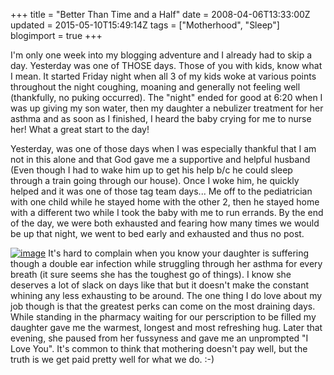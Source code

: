 +++
title = "Better Than Time and a Half"
date = 2008-04-06T13:33:00Z
updated = 2015-05-10T15:49:14Z
tags = ["Motherhood", "Sleep"]
blogimport = true 
+++

I'm only one week into my blogging adventure and I already had to skip a day.  Yesterday was one of THOSE days.  Those of you with kids, know what I mean.  It started Friday night when all 3 of my kids woke at various points throughout the night coughing, moaning and generally not feeling well (thankfully, no puking occurred). The "night" ended for good at 6:20 when I was up giving my son water, then my daughter a nebulizer treatment for her asthma and as soon as I finished, I heard the baby crying for me to nurse her! What a great start to the day!  

   Yesterday, was one of those days when I was especially thankful that I am not in this alone and that God gave me a supportive and helpful husband (Even though I had to wake him up to get his help b/c he could sleep through a train going through our house). Once I woke him, he quickly helped and it was one of those tag team days... Me off to the pediatrician with one child while he stayed home with the other 2, then he stayed home with a different two while I took the baby with me to run errands.  By the end of the day, we were both exhausted and fearing how many times we would be up that night, we went to bed early and exhausted and thus no post.  

[![image](http://bp1.blogger.com/_CPk-Aq1-YMw/R_kUYeitY1I/AAAAAAAAAVs/yD_duTQyfpE/s200/whining.JPG)](http://bp1.blogger.com/_CPk-Aq1-YMw/R_kUYeitY1I/AAAAAAAAAVs/yD_duTQyfpE/s1600-h/whining.JPG)    It's hard to complain when you know your daughter is suffering though a double ear infection while struggling through her asthma for every breath (it sure seems she has the toughest go of things).  I know she deserves a lot of slack on days like that but it doesn't make the constant whining any less exhausting to be around.  The one thing I do love about my job though is that the greatest perks can come on the most draining days.  While standing in the pharmacy waiting for our perscription to be filled my daughter gave me the warmest, longest and most refreshing hug.  Later that evening, she paused from her fussyness and gave me an unprompted "I Love You".   It's common to think that mothering doesn't pay well, but the truth is we get paid pretty well for what we do.   :-)
